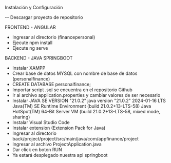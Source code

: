Instalación y Configuración

-- Descargar proyecto de repositorio

FRONTEND - ANGULAR
- Ingresar al directorio (financepersonal)
- Ejecute npm install 
- Ejecute ng serve

BACKEND - JAVA SPRINGBOOT
- Instalar XAMPP
- Crear base de datos MYSQL con nombre de base de datos (personalfinance) 
- CREATE DATABASE personalfinance;
-  Importar script .sql se encuentra en el repositorio Github
- Ir al archivo application.properties y cambiar valores de ser necesario
- Instalar JAVA SE VERSION "21.0.2"
    java version "21.0.2" 2024-01-16 LTS
    Java(TM) SE Runtime Environment (build 21.0.2+13-LTS-58)
    Java HotSpot(TM) 64-Bit Server VM (build 21.0.2+13-LTS-58, mixed mode, sharing)
- Instalar Visual Studio Code
- Instalar extension (Extension Pack for Java)
- Ingresar al directorio back/project/project/src/main/java/com/appfinance/project
- Ingresar al archivo ProjectApplication.java
- Dar click en boton RUN 
- Ya estará desplegado nuestra api springboot 
